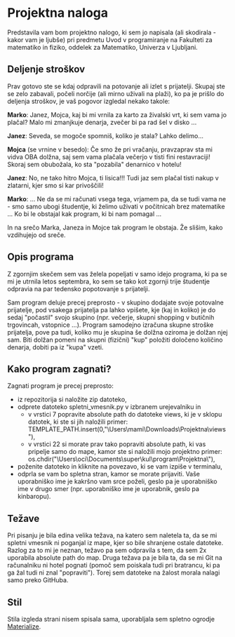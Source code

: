 # Projektna naloga

Predstavila vam bom projektno nalogo, ki sem jo napisala (ali skodirala - kakor vam je ljubše) pri predmetu Uvod v programiranje na Fakulteti za matematiko in fiziko, oddelek za Matematiko, Univerza v Ljubljani.

## Deljenje stroškov

Prav gotovo ste se kdaj odpravili na potovanje ali izlet s prijatelji. Skupaj ste se zelo zabavali, počeli norčije (ali mirno uživali na plaži), ko pa je prišlo do deljenja stroškov, je vaš pogovor izgledal nekako takole:

__Marko__: Janez, Mojca, kaj bi mi vrnila za karto za živalski vrt, ki sem vama jo plačal? Malo mi zmanjkuje denarja, zvečer bi pa rad šel v disko ...

__Janez__: Seveda, se mogoče spomniš, koliko je stala? Lahko delimo...

__Mojca__ (se vrnine v besedo): Če smo že pri vračanju, pravzaprav sta mi vidva OBA dolžna, saj sem vama plačala večerjo v tisti fini restavraciji! Skoraj sem obubožala, ko sta "pozabila" denarnico v hotelu!

__Janez__: No, ne tako hitro Mojca, ti lisica!!! Tudi jaz sem plačal tisti nakup v zlatarni, kjer smo si kar privoščili! 

__Marko__: ... Ne da se mi računati vsega tega, vrjamem pa, da se tudi vama ne - smo samo ubogi študentje, ki želimo uživati v počitnicah brez matematike ... Ko bi le obstajal kak program, ki bi nam pomagal ...

In na srečo Marka, Janeza in Mojce tak program le obstaja. Že slišim, kako vzdihujejo od sreče.

## Opis programa

Z zgornjim skečem sem vas želela popeljati v samo idejo programa, ki pa se mi je utrnila letos septembra, ko sem se tako kot zgornji trije študentje odpravia na par tedensko popotovanje s prijatelji.

Sam program deluje precej preprosto - v skupino dodajate svoje potovalne prijatelje, pod vsakega prijatelja pa lahko vpišete, kje (kaj in koliko) je do sedaj "počastil" svojo skupino (npr. večerje, skupni shopping v butičnih trgovincah, vstopnice ...). Program samodejno izračuna skupne stroške prijatelja, pove pa tudi, koliko mu je skupina še dolžna oziroma je dolžan njej sam. 
Biti dolžan pomeni na skupni (fizični) "kup" položiti določeno količino denarja, dobiti pa iz "kupa" vzeti.

## Kako program zagnati?

Zagnati program je precej preprosto:
* iz repozitorija si naložite zip datoteko,
* odprete datoteko spletni_vmesnik.py v izbranem urejevalniku in
  * v vrstici 7 popravite absolute path do datoteke views, ki je v sklopu datotek, ki ste si jih naložili
    primer: TEMPLATE_PATH.insert(0,"\\Users\\mami\\Downloads\\Projektna\\views"),
  * v vrstici 22 si morate prav tako popraviti absolute path, ki vas pripelje samo do mape, kamor ste si naložili mojo projektno
    primer: os.chdir("\\Users\\oci\\Documents\\super\\kul\\program\\Projektna\\"),
*  poženite datoteko in kliknite na povezavo, ki se vam izpiše v terminalu,
*  odprla se vam bo spletna stran, kamor se morate prijaviti. Vaše uporabniško ime je kakršno vam srce poželi, geslo pa je uporabniško ime v drugo smer (npr. uporabniško ime je uporabnik, geslo pa kinbaropu).

## Težave

Pri pisanju je bila edina velika težava, na katero sem naletela ta, da se mi spletni vmesnik ni poganjal iz mape, kjer so bile shranjene ostale datoteke. Razlog za to mi je neznan, težavo pa sem odpravila s tem, da sem 2x uporabila absolute path do map. 
Druga težava pa je bila ta, da se mi Git na računalniku ni hotel pognati (pomoč sem poiskala tudi pri bratrancu, ki pa ga žal tudi ni znal "popraviti"). Torej sem datoteke na žalost morala nalagi samo preko GitHuba.

## Stil

Stila izgleda strani nisem spisala sama, uporabljala sem spletno ogrodje [Materialize](https://materializecss.com/).
